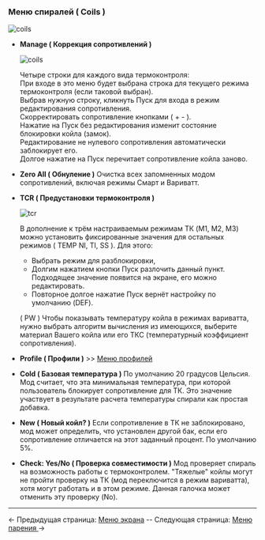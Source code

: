 ### __Меню cпиралей ( Coils )__
   ![coils](https://i.imgur.com/68e9SAB.png)
* __Manage ( Коррекция сопротивлений )__ 
  
  ![coils](https://i.imgur.com/MLPKPUR.png)  
  
  Четыре строки для каждого вида термоконтроля:  
  При входе в это меню будет выбрана строка для текущего режима термоконтроля (если таковой выбран).  
  Выбрав нужную строку, кликнуть Пуск для входа в режим редактирования сопротивления.  
  Скорректировать сопротивление кнопками ( + - ).  
  Нажатие на Пуск без редактирования изменит состояние блокировки койла (замок).  
  Редактирование не нулевого сопротивления автоматически заблокирует его.  
  Долгое нажатие на Пуск перечитает сопротивление койла заново.  
 
 
* __Zero All ( Обнуление )__
  Очистка всех запомненных модом сопротивлений, включая режимы Смарт и Вариватт.  
* __TCR ( Предустановки термоконтроля )__

  ![tcr](https://i.imgur.com/K0KAldi.png)  
        
   В дополнение к трём настраиваемым режимам ТК (M1, M2, M3) можно установить фиксированные значения для остальных режимов ( TEMP NI, TI, SS ). Для этого:
   * Выбрать режим для разблокировки,
   * Долгим нажатием кнопки Пуск разлочить данный пункт. Подходящее значение появится на экране, его можно редактировать.
   * Повторное долгое нажатие Пуск вернёт настройку по умолчанию (DEF).  

	( PW ) Чтобы показывать температуру койла в режимах вариватта, нужно выбрать алгоритм вычисления из имеющихся, выберите материал Вашего койла или его ТКС (температурный коэффициент сопротивления).
 
* __Profile ( Профили )__ >> [Меню профилей](profiles_ru.md)


* __Cold ( Базовая температура )__
  По умолчанию 20 градусов Цельсия. Мод считает, что эта минимальная температура, при которой пользователь блокирует сопротивление для ТК. Это значение участвует в результате расчета температуры спирали как простая добавка.
  

* __New ( Новый койл? )__
  Если сопротивление в ТК не заблокировано, мод может определить, что установлен другой бак, если его сопротивление отличается на этот заданный процент. По умолчанию 5%.
  
  
* __Check: Yes/No ( Проверка совместимости )__
  Мод проверяет спираль на возможность работы с термоконтролем. "Тяжелые" койлы могут не пройти проверку на ТК (мод переключится в режим вариватта), хотя могут работать и в этом режиме. Данная галочка может отменить эту проверку (No).  

-----

← Предыдущая страница: [Меню экрана](screen_ru.md) --  Следующая страница: [Меню парения ](vaping_ru.md)→
